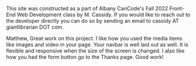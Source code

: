 This site was constructed as a part of Albany CanCode's Fall 2022 Front-End Web Development class by M. Cassidy. If you would like to reach out to the developer directly you can do so by sending an email to cassidy AT giantlibrarian DOT com.   

Matthew, Great work on this project. I like how you used the media items like images and video in your page. Your navbar is well laid out as well. It is flexible and responsive when the size of the screen is changed. I also like how you had the form button go to the Thanks page. Good work!